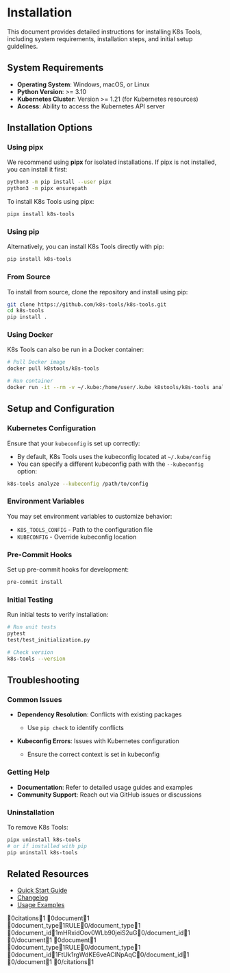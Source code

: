 # Installation

This document provides detailed instructions for installing K8s Tools, including system requirements, installation steps, and initial setup guidelines.

## System Requirements

- **Operating System**: Windows, macOS, or Linux
- **Python Version**: >= 3.10
- **Kubernetes Cluster**: Version >= 1.21 (for Kubernetes resources)
- **Access**: Ability to access the Kubernetes API server

## Installation Options

### Using pipx

We recommend using **pipx** for isolated installations. If pipx is not installed, you can install it first:

```bash
python3 -m pip install --user pipx
python3 -m pipx ensurepath
```

To install K8s Tools using pipx:

```bash
pipx install k8s-tools
```

### Using pip

Alternatively, you can install K8s Tools directly with pip:

```bash
pip install k8s-tools
```

### From Source

To install from source, clone the repository and install using pip:

```bash
git clone https://github.com/k8s-tools/k8s-tools.git
cd k8s-tools
pip install .
```

### Using Docker

K8s Tools can also be run in a Docker container:

```bash
# Pull Docker image
docker pull k8stools/k8s-tools

# Run container
docker run -it --rm -v ~/.kube:/home/user/.kube k8stools/k8s-tools analyze
```

## Setup and Configuration

### Kubernetes Configuration

Ensure that your `kubeconfig` is set up correctly:

- By default, K8s Tools uses the kubeconfig located at `~/.kube/config`
- You can specify a different kubeconfig path with the `--kubeconfig` option:

```bash
k8s-tools analyze --kubeconfig /path/to/config
```

### Environment Variables

You may set environment variables to customize behavior:

- `K8S_TOOLS_CONFIG` - Path to the configuration file
- `KUBECONFIG` - Override kubeconfig location

### Pre-Commit Hooks

Set up pre-commit hooks for development:

```bash
pre-commit install
```

### Initial Testing

Run initial tests to verify installation:

```bash
# Run unit tests
pytest
test/test_initialization.py

# Check version
k8s-tools --version
```

## Troubleshooting

### Common Issues

- **Dependency Resolution**: Conflicts with existing packages
  - Use `pip check` to identify conflicts

- **Kubeconfig Errors**: Issues with Kubernetes configuration
  - Ensure the correct context is set in kubeconfig

### Getting Help

- **Documentation**: Refer to detailed usage guides and examples
- **Community Support**: Reach out via GitHub issues or discussions

### Uninstallation

To remove K8s Tools:

```bash
pipx uninstall k8s-tools
# or if installed with pip
pip uninstall k8s-tools
```

## Related Resources

- [Quick Start Guide](getting-started.md)
- [Changelog](CHANGELOG.md)
- [Usage Examples](examples/basic-usage.md)

0citations1
0document1
0document_type1RULE0/document_type1
0document_id1mHRxidOov0WLb90jeiS2uG0/document_id1
0/document1
0document1
0document_type1RULE0/document_type1
0document_id1FtUk1rgWdKE6veAClNpAqC0/document_id1
0/document1
0/citations1
